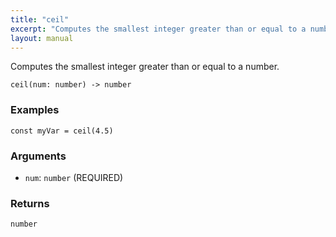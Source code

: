 ```yaml
---
title: "ceil"
excerpt: "Computes the smallest integer greater than or equal to a number."
layout: manual
---
```


Computes the smallest integer greater than or equal to a number.



```
ceil(num: number) -> number
```

### Examples

```kcl
const myVar = ceil(4.5)
```

### Arguments

* `num`: `number` (REQUIRED)

### Returns

`number`




